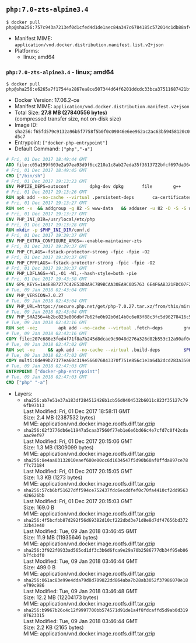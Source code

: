 ## `php:7.0-zts-alpine3.4`

```console
$ docker pull php@sha256:757c943a7213ef0d1cfed4d1de1aec84a347c6784185c572014c1db88af4d081
```

-	Manifest MIME: `application/vnd.docker.distribution.manifest.list.v2+json`
-	Platforms:
	-	linux; amd64

### `php:7.0-zts-alpine3.4` - linux; amd64

```console
$ docker pull php@sha256:e6265a7f17544a2867ea8ce507344d64f6201ddcdc33bca37511687421bf5df0
```

-	Docker Version: 17.06.2-ce
-	Manifest MIME: `application/vnd.docker.distribution.manifest.v2+json`
-	Total Size: **27.8 MB (27840556 bytes)**  
	(compressed transfer size, not on-disk size)
-	Image ID: `sha256:f65fd579c9132a96b5f7758f5b0f0c09046e6ee962ac2ac63b59458120c0d5c7`
-	Entrypoint: `["docker-php-entrypoint"]`
-	Default Command: `["php","-a"]`

```dockerfile
# Fri, 01 Dec 2017 18:49:44 GMT
ADD file:c05a199f603e2a97ea93d9f6cc210a1c8ab27eda35f3613722bfcf697da36483 in / 
# Fri, 01 Dec 2017 18:49:45 GMT
CMD ["/bin/sh"]
# Fri, 01 Dec 2017 19:13:23 GMT
ENV PHPIZE_DEPS=autoconf 		dpkg-dev dpkg 		file 		g++ 		gcc 		libc-dev 		make 		pkgconf 		re2c
# Fri, 01 Dec 2017 19:13:26 GMT
RUN apk add --no-cache --virtual .persistent-deps 		ca-certificates 		curl 		tar 		xz 		openssl
# Fri, 01 Dec 2017 19:13:27 GMT
RUN set -x 	&& addgroup -g 82 -S www-data 	&& adduser -u 82 -D -S -G www-data www-data
# Fri, 01 Dec 2017 19:13:27 GMT
ENV PHP_INI_DIR=/usr/local/etc/php
# Fri, 01 Dec 2017 19:13:28 GMT
RUN mkdir -p $PHP_INI_DIR/conf.d
# Fri, 01 Dec 2017 19:29:37 GMT
ENV PHP_EXTRA_CONFIGURE_ARGS=--enable-maintainer-zts
# Fri, 01 Dec 2017 19:29:37 GMT
ENV PHP_CFLAGS=-fstack-protector-strong -fpic -fpie -O2
# Fri, 01 Dec 2017 19:29:37 GMT
ENV PHP_CPPFLAGS=-fstack-protector-strong -fpic -fpie -O2
# Fri, 01 Dec 2017 19:29:37 GMT
ENV PHP_LDFLAGS=-Wl,-O1 -Wl,--hash-style=both -pie
# Fri, 01 Dec 2017 19:43:58 GMT
ENV GPG_KEYS=1A4E8B7277C42E53DBA9C7B9BCAA30EA9C0D5763 6E4F6AB321FDC07F2C332E3AC2BF0BC433CFC8B3
# Tue, 09 Jan 2018 02:43:04 GMT
ENV PHP_VERSION=7.0.27
# Tue, 09 Jan 2018 02:43:04 GMT
ENV PHP_URL=https://secure.php.net/get/php-7.0.27.tar.xz/from/this/mirror PHP_ASC_URL=https://secure.php.net/get/php-7.0.27.tar.xz.asc/from/this/mirror
# Tue, 09 Jan 2018 02:43:04 GMT
ENV PHP_SHA256=4b2bc823e806dbf7b62fe0b92b0d14b0c6e03f88c3fc5d96278416c54ce11f6c PHP_MD5=
# Tue, 09 Jan 2018 02:43:16 GMT
RUN set -xe; 		apk add --no-cache --virtual .fetch-deps 		gnupg 	; 		mkdir -p /usr/src; 	cd /usr/src; 		wget -O php.tar.xz "$PHP_URL"; 		if [ -n "$PHP_SHA256" ]; then 		echo "$PHP_SHA256 *php.tar.xz" | sha256sum -c -; 	fi; 	if [ -n "$PHP_MD5" ]; then 		echo "$PHP_MD5 *php.tar.xz" | md5sum -c -; 	fi; 		if [ -n "$PHP_ASC_URL" ]; then 		wget -O php.tar.xz.asc "$PHP_ASC_URL"; 		export GNUPGHOME="$(mktemp -d)"; 		for key in $GPG_KEYS; do 			gpg --keyserver ha.pool.sks-keyservers.net --recv-keys "$key"; 		done; 		gpg --batch --verify php.tar.xz.asc php.tar.xz; 		rm -rf "$GNUPGHOME"; 	fi; 		apk del .fetch-deps
# Tue, 09 Jan 2018 02:43:16 GMT
COPY file:207c686e3fed4f71f8a7b245d8dcae9c9048d276a326d82b553c12a90af0c0ca in /usr/local/bin/ 
# Tue, 09 Jan 2018 02:47:02 GMT
RUN set -xe 	&& apk add --no-cache --virtual .build-deps 		$PHPIZE_DEPS 		coreutils 		curl-dev 		libedit-dev 		openssl-dev 		libxml2-dev 		sqlite-dev 		&& export CFLAGS="$PHP_CFLAGS" 		CPPFLAGS="$PHP_CPPFLAGS" 		LDFLAGS="$PHP_LDFLAGS" 	&& docker-php-source extract 	&& cd /usr/src/php 	&& gnuArch="$(dpkg-architecture --query DEB_BUILD_GNU_TYPE)" 	&& ./configure 		--build="$gnuArch" 		--with-config-file-path="$PHP_INI_DIR" 		--with-config-file-scan-dir="$PHP_INI_DIR/conf.d" 				--disable-cgi 				--enable-ftp 		--enable-mbstring 		--enable-mysqlnd 				--with-curl 		--with-libedit 		--with-openssl 		--with-zlib 				$(test "$gnuArch" = 's390x-linux-gnu' && echo '--without-pcre-jit') 				$PHP_EXTRA_CONFIGURE_ARGS 	&& make -j "$(nproc)" 	&& make install 	&& { find /usr/local/bin /usr/local/sbin -type f -perm +0111 -exec strip --strip-all '{}' + || true; } 	&& make clean 	&& cd / 	&& docker-php-source delete 		&& runDeps="$( 		scanelf --needed --nobanner --format '%n#p' --recursive /usr/local 			| tr ',' '\n' 			| sort -u 			| awk 'system("[ -e /usr/local/lib/" $1 " ]") == 0 { next } { print "so:" $1 }' 	)" 	&& apk add --no-cache --virtual .php-rundeps $runDeps 		&& apk del .build-deps 		&& pecl update-channels 	&& rm -rf /tmp/pear ~/.pearrc
# Tue, 09 Jan 2018 02:47:03 GMT
COPY multi:0de99b27377ea60c319e566076843370f751e856c1e3a64b2dcd283a35066564 in /usr/local/bin/ 
# Tue, 09 Jan 2018 02:47:03 GMT
ENTRYPOINT ["docker-php-entrypoint"]
# Tue, 09 Jan 2018 02:47:03 GMT
CMD ["php" "-a"]
```

-	Layers:
	-	`sha256:ab7e51e37a183df284512426b1cb56d0404532b6011c823f35127c796fb97b13`  
		Last Modified: Fri, 01 Dec 2017 18:58:11 GMT  
		Size: 2.4 MB (2387532 bytes)  
		MIME: application/vnd.docker.image.rootfs.diff.tar.gzip
	-	`sha256:62f3776db6e11947a5caa37560f77eb1e6e6bd66c4e7cfd7c0f42cdaaac9ef97`  
		Last Modified: Fri, 01 Dec 2017 20:15:06 GMT  
		Size: 1.3 MB (1309099 bytes)  
		MIME: application/vnd.docker.image.rootfs.diff.tar.gzip
	-	`sha256:8e4aa03132010eaef600e00cc6d1634547f5d90b60af0ffda897ce78f7c73184`  
		Last Modified: Fri, 01 Dec 2017 20:15:05 GMT  
		Size: 1.3 KB (1273 bytes)  
		MIME: application/vnd.docker.image.rootfs.diff.tar.gzip
	-	`sha256:57cb6bf51627dff594ce752437fdc6ecddfef0c70fa4410cf2dd9563426626bb`  
		Last Modified: Fri, 01 Dec 2017 20:15:03 GMT  
		Size: 169.0 B  
		MIME: application/vnd.docker.image.rootfs.diff.tar.gzip
	-	`sha256:4f5bcfbb87d292f56d69382d10cf222dbd3e71d8e8d7df47656bd37232b43e40`  
		Last Modified: Tue, 09 Jan 2018 03:46:45 GMT  
		Size: 11.9 MB (11935646 bytes)  
		MIME: application/vnd.docker.image.rootfs.diff.tar.gzip
	-	`sha256:3f922f0933ad565cd1df3c3b6d6fca9e29a70b2586777db34f95eb06b7fcbdf0`  
		Last Modified: Tue, 09 Jan 2018 03:46:44 GMT  
		Size: 499.0 B  
		MIME: application/vnd.docker.image.rootfs.diff.tar.gzip
	-	`sha256:061ac83e99e4dda79d8d709022dd864aba7b28ab3052f37986070e18e799c986`  
		Last Modified: Tue, 09 Jan 2018 03:46:48 GMT  
		Size: 12.2 MB (12204173 bytes)  
		MIME: application/vnd.docker.image.rootfs.diff.tar.gzip
	-	`sha256:b9967b26c4c12f9997700bb574571d91de1a4f8fdcaffd5d9ab0d31987623315`  
		Last Modified: Tue, 09 Jan 2018 03:46:44 GMT  
		Size: 2.2 KB (2165 bytes)  
		MIME: application/vnd.docker.image.rootfs.diff.tar.gzip

